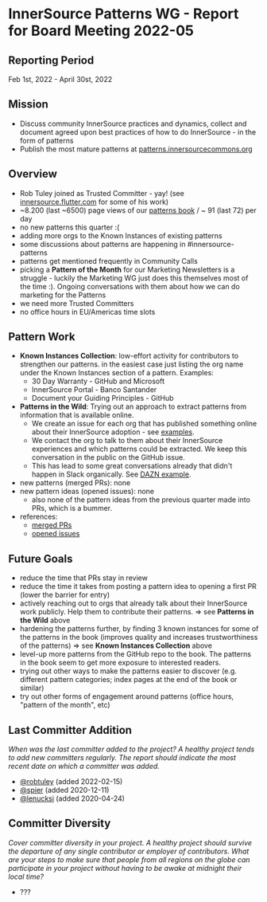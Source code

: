 # InnerSource Patterns WG - Report for Board Meeting 2022-05

## Reporting Period

Feb 1st, 2022 - April 30st, 2022

## Mission

- Discuss community InnerSource practices and dynamics, collect and document agreed upon best practices of how to do InnerSource - in the form of patterns
- Publish the most mature patterns at [patterns.innersourcecommons.org](https://patterns.innersourcecommons.org/)

## Overview

- Rob Tuley joined as Trusted Committer - yay! (see [innersource.flutter.com](https://innersource.flutter.com) for some of his work)
- ~8.200 (last ~6500) page views of our [patterns book](https://patterns.innersourcecommons.org/) / ~ 91 (last 72) per day
- no new patterns this quarter :(
- adding more orgs to the Known Instances of existing patterns
- some discussions about patterns are happening in #innersource-patterns
- patterns get mentioned frequently in Community Calls
- picking a **Pattern of the Month** for our Marketing Newsletters is a struggle - luckily the Marketing WG just does this themselves most of the time :). Ongoing conversations with them about how we can do marketing for the Patterns
- we need more Trusted Committers
- no office hours in EU/Americas time slots

## Pattern Work

- **Known Instances Collection**: low-effort activity for contributors to strengthen our patterns. in the easiest case just listing the org name under the Known Instances section of a pattern. Examples:
    - 30 Day Warranty - GitHub and Microsoft
    - InnerSource Portal - Banco Santander
    - Document your Guiding Principles - GitHub
- **Patterns in the Wild**: Trying out an approach to extract patterns from information that is available online.
    - We create an issue for each org that has published something online about their InnerSource adoption - see [examples](https://github.com/InnerSourceCommons/InnerSourcePatterns/issues?q=is%3Aissue+label%3Apatterns-in-the-wild).
    - We contact the org to talk to them about their InnerSource experiences and which patterns could be extracted. We keep this conversation in the public on the GitHub issue.
    - This has lead to some great conversations already that didn't happen in Slack organically. See [DAZN example](https://github.com/InnerSourceCommons/InnerSourcePatterns/issues/392).
- new patterns (merged PRs): none
- new pattern ideas (opened issues): none
    - also none of the pattern ideas from the previous quarter made into PRs, which is a bummer.
- references:
    - [merged PRs](https://github.com/InnerSourceCommons/InnerSourcePatterns/pulls?q=is%3Apr+closed%3A2022-02-01..2022-04-30+is%3Amerged)
    - [opened issues](https://github.com/InnerSourceCommons/InnerSourcePatterns/issues?q=is%3Aissue+created%3A2021-11-01..2022-01-31+is%3Aopen)

## Future Goals

- reduce the time that PRs stay in review
- reduce the time it takes from posting a pattern idea to opening a first PR (lower the barrier for entry)
- actively reaching out to orgs that already talk about their InnerSource work publicly. Help them to contribute their patterns. => see **Patterns in the Wild** above
- hardening the patterns further, by finding 3 known instances for some of the patterns in the book (improves quality and increases trustworthiness of the patterns) => see **Known Instances Collection** above
- level-up more patterns from the GitHub repo to the book. The patterns in the book seem to get more exposure to interested readers.
- trying out other ways to make the patterns easier to discover (e.g. different pattern categories; index pages at the end of the book or similar)
- try out other forms of engagement around patterns (office hours, "pattern of the month", etc)

## Last Committer Addition

*When was the last committer added to the project? A healthy project tends to add new committers regularly. The report should indicate the most recent date on which a committer was added.*

* [@robtuley](https://github.com/robtuley) (added 2022-02-15)
* [@spier](https://github.com/spier) (added 2020-12-11)
* [@lenucksi](https://github.com/lenucksi) (added 2020-04-24)

## Committer Diversity

*Cover committer diversity in your project. A healthy project should survive the departure of any single contributor or employer of contributors. What are your steps to make sure that people from all regions on the globe can participate in your project without having to be awake at midnight their local time?*

- ???
